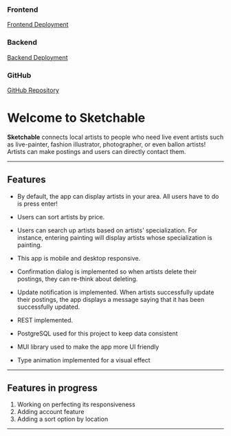 ### Frontend
[Frontend Deployment](https://laughing-williams-fa74dd.netlify.app)
### Backend
[Backend Deployment](https://fierce-thicket-38498.herokuapp.com)
### GitHub
[GitHub Repository](https://github.com/kisublee/E-commerce-app)


# Welcome to Sketchable



**Sketchable** connects local artists to people who need live event artists such as live-painter, fashion illustrator, photographer, or even ballon artists! Artists can make postings and users can directly contact them.

---

## Features

- By default, the app can display artists in your area. All users have to do is press enter!

- Users can sort artists by price.

- Users can search up artists based on artists' specialization. For instance, entering painting will display artists whose specialization is painting.

- This app is mobile and desktop responsive.

- Confirmation dialog is implemented so when artists delete their postings, they can re-think about deleting.

- Update notification is implemented. When artists successfully update their postings, the app displays a message saying that it has been successfully updated.

- REST implemented.

- PostgreSQL used for this project to keep data consistent

- MUI library used to make the app more UI friendly

- Type animation implemented for a visual effect


---

## Features in progress

1. Working on perfecting its responsiveness 
2. Adding account feature
3. Adding a sort option by location



---

